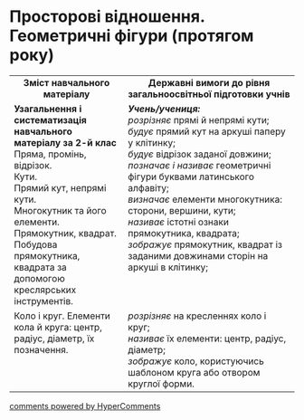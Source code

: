 <div id="hypercomments_widget" class="js-hypercomments-widget invisible"></div>

# Просторові відношення. Геометричні фігури (протягом року)
<table>
  <tr>
    <td width="40%" align="center"><b>Зміст навчального матеріалу<b></td>
    <td width="60%" align="center"><b>Державні вимоги до рівня загальноосвітньої підготовки учнів</b></td>
  </tr>
  <tr>
    <td width="40%" style="vertical-align:top !important;"><b>Узагальнення і систематизація навчального матеріалу за
2-й клас</b><br>
Пряма, промінь, відрізок. <br>
Кути. <br>
Прямий кут, непрямі кути.<br>
Многокутник та його елементи.<br>
Прямокутник, квадрат. Побудова прямокутника, квадрата за допомогою креслярських інструментів.<br></td>
    <td width="60%" style="vertical-align:top !important;"><i><b>Учень/учениця:</b></i><br>
<i>розрізняє</i> прямі й непрямі кути; <br>
<i>будує</i>  прямий кут на аркуші паперу у клітинку; <br>
<i>будує</i> відрізок заданої довжини;<br>
<i>позначає і називає</i> геометричні фігури буквами латинського алфавіту;<br>
<i>визначає</i> елементи многокутника:  сторони, вершини, кути; <br>
<i>називає</i> істотні ознаки прямокутника, квадрата;<br>
<i>зображує </i> прямокутник, квадрат із заданими довжинами сторін  на аркуші в клітинку;<br>
    </td>
  </tr>
  <tr>
    <td width="40%" style="vertical-align:top !important;">
    Коло і круг. Елементи кола й круга: центр, радіус, діаметр, їх позначення.</td>
    <td width="60%" style="vertical-align:top !important;">
<i>розрізняє</i> на кресленнях коло і круг; <br>
<i>називає</i> їх елементи: центр, радіус, діаметр;<br>
<i>зображує </i> коло, користуючись шаблоном круга або отвором круглої форми.<br></td>
  </tr>
</table>

<div class="js-hypercomments-container">
    <a href="http://hypercomments.com" class="hc-link" title="comments widget">comments powered by HyperComments</a>
</div>